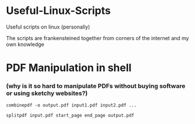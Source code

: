 # Useful-Linux-Scripts
Useful scripts on linux (personally)

The scripts are frankensteined together from corners of the internet and my own knowledge

# PDF Manipulation in shell
### (why is it so hard to manipulate PDFs without buying software or using sketchy websites?)
`combinepdf -o output.pdf input1.pdf input2.pdf ...`

`splitpdf input.pdf start_page end_page output.pdf`

